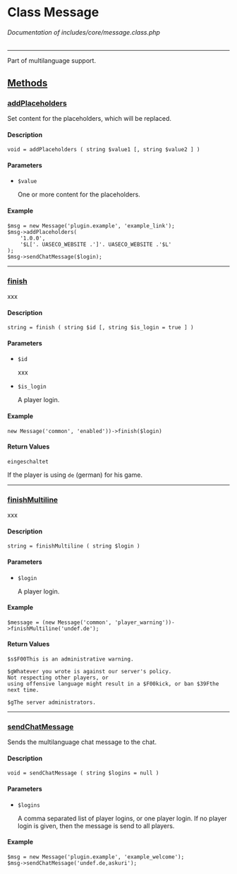 # Class Message
###### Documentation of includes/core/message.class.php


***


Part of multilanguage support.



## [Methods](_#Methods)


### [addPlaceholders](_#addPlaceholders)
Set content for the placeholders, which will be replaced.


#### Description
	void = addPlaceholders ( string $value1 [, string $value2 ] )


#### Parameters
*	`$value`

	One or more content for the placeholders.


#### Example
	$msg = new Message('plugin.example', 'example_link');
	$msg->addPlaceholders(
		'1.0.0',
		'$L['. UASECO_WEBSITE .']'. UASECO_WEBSITE .'$L'
	);
	$msg->sendChatMessage($login);



***



### [finish](_#finish)
xxx


#### Description
	string = finish ( string $id [, string $is_login = true ] )


#### Parameters
*	`$id`

	xxx

*	`$is_login`

	A player login.


#### Example
	new Message('common', 'enabled'))->finish($login)


#### Return Values
	eingeschaltet

If the player is using `de` (german) for his game.


***



### [finishMultiline](_#finishMultiline)
xxx


#### Description
	string = finishMultiline ( string $login )


#### Parameters
*	`$login`

	A player login.


#### Example
	$message = (new Message('common', 'player_warning'))->finishMultiline('undef.de');


#### Return Values
	$s$F00This is an administrative warning.

	$gWhatever you wrote is against our server's policy.
	Not respecting other players, or
	using offensive language might result in a $F00kick, or ban $39Fthe next time.

	$gThe server administrators.



***



### [sendChatMessage](_#sendChatMessage)
Sends the multilanguage chat message to the chat.


#### Description
	void = sendChatMessage ( string $logins = null )


#### Parameters
*	`$logins`

	A comma separated list of player logins, or one player login. If no player login is given, then the message is send to all players.


#### Example
	$msg = new Message('plugin.example', 'example_welcome');
	$msg->sendChatMessage('undef.de,askuri');
